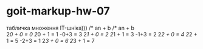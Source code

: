 # goit-markup-hw-07
табличка множення IT-шніка)))
          /* an + b      /* an + b   
          2*0 + 0 = 0   2*0 + 1 = 1   -0+3 = 3
          2*1 + 0 = 2   2*1 + 1 = 3   -1+3 = 2
          2*2 + 0 = 4   2*2 + 1 = 5   -2+3 = 1
          2*3 + 0 = 6   2*3 + 1 = 7
